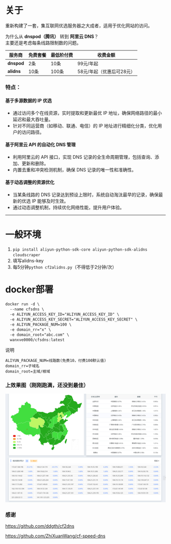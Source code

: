 # 关于
重新构建了一套，集互联网优选服务器之大成者，适用于优化网站的访问。

为什么从 **dnspod（腾讯）** 转到 **阿里云 DNS**？  
主要还是考虑每条线路限制数的问题。

| 服务商    | 免费套餐 | 最低阶付费 | 收费金额                   |
|-----------|----------|------------|----------------------------|
| **dnspod** | 2条      | 10条       | 99元/年起                  |
| **alidns** | 10条     | 100条      | 58元/年起（优惠后可28元）  |



### 特点：
#### 基于多源数据的 IP 优选

- 通过访问多个在线资源，实时提取和更新最优 IP 地址，确保网络路径的最小延迟和最大吞吐量。
- 针对不同运营商（如移动、联通、电信）的 IP 地址进行精细化分类，优化用户的访问路径。

#### 基于阿里云 API 的自动化 DNS 管理

- 利用阿里云的 API 接口，实现 DNS 记录的全生命周期管理，包括查询、添加、更新和删除。
- 内置去重和冲突检测机制，确保 DNS 记录的唯一性和准确性。

#### 基于动态调整的资源优化

- 当某条线路的 DNS 记录达到预设上限时，系统自动淘汰最早的记录，确保最新的优选 IP 能够及时生效。
- 通过动态调整机制，持续优化网络性能，提升用户体验。


---

# 一般环境
1.  `pip install aliyun-python-sdk-core aliyun-python-sdk-alidns cloudscraper`
2.  填写alidns-key
3.  每5分钟`python cf2alidns.py`（不得低于2分钟/次）

# docker部署
```
docker run -d \
  --name cfsdns \
  -e ALIYUN_ACCESS_KEY_ID="ALIYUN_ACCESS_KEY_ID" \
  -e ALIYUN_ACCESS_KEY_SECRET="ALIYUN_ACCESS_KEY_SECRET" \
  -e ALIYUN_PACKAGE_NUM=100 \
  -e domain_rr="x" \
  -e domain_root="abc.com" \
  wanxve0000/cfsdns:latest
```
说明
```
ALIYUN_PACKAGE_NUM=线路数(免费10，付费100默认值)
domain_rr=子域名
domain_root=主域/根域
```

### 上效果图（刚刚跑满，还没到最佳）
![Snipaste_2025-02-08_19-50-34.jpg](Snipaste_2025-02-08_19-50-34.jpg)
### 感谢
<https://github.com/ddgth/cf2dns>


<https://github.com/ZhiXuanWang/cf-speed-dns>